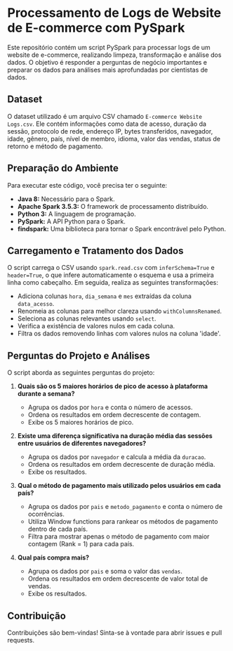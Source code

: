 # Processamento de Logs de Website de E-commerce com PySpark

Este repositório contém um script PySpark para processar logs de um website de e-commerce, realizando limpeza, transformação e análise dos dados. O objetivo é responder a perguntas de negócio importantes e preparar os dados para análises mais aprofundadas por cientistas de dados.

## Dataset

O dataset utilizado é um arquivo CSV chamado `E-commerce Website Logs.csv`. Ele contém informações como data de acesso, duração da sessão, protocolo de rede, endereço IP, bytes transferidos, navegador, idade, gênero, país, nível de membro, idioma, valor das vendas, status de retorno e método de pagamento.

## Preparação do Ambiente

Para executar este código, você precisa ter o seguinte:

*   **Java 8:** Necessário para o Spark.
*   **Apache Spark 3.5.3:** O framework de processamento distribuído.
*   **Python 3:** A linguagem de programação.
*   **PySpark:** A API Python para o Spark.
*   **findspark:** Uma biblioteca para tornar o Spark encontrável pelo Python.

## Carregamento e Tratamento dos Dados

O script carrega o CSV usando `spark.read.csv` com `inferSchema=True` e `header=True`, o que infere automaticamente o esquema e usa a primeira linha como cabeçalho. Em seguida, realiza as seguintes transformações:

*   Adiciona colunas `hora`, `dia_semana` e `mes` extraídas da coluna `data_acesso`.
*   Renomeia as colunas para melhor clareza usando `withColumnsRenamed`.
*   Seleciona as colunas relevantes usando `select`.
*   Verifica a existência de valores nulos em cada coluna.
*   Filtra os dados removendo linhas com valores nulos na coluna 'idade'.

## Perguntas do Projeto e Análises

O script aborda as seguintes perguntas do projeto:

1.  **Quais são os 5 maiores horários de pico de acesso à plataforma durante a semana?**
    *   Agrupa os dados por `hora` e conta o número de acessos.
    *   Ordena os resultados em ordem decrescente de contagem.
    *   Exibe os 5 maiores horários de pico.

2.  **Existe uma diferença significativa na duração média das sessões entre usuários de diferentes navegadores?**
    *   Agrupa os dados por `navegador` e calcula a média da `duracao`.
    *   Ordena os resultados em ordem decrescente de duração média.
    *   Exibe os resultados.

3.  **Qual o método de pagamento mais utilizado pelos usuários em cada país?**
    *   Agrupa os dados por `pais` e `metodo_pagamento` e conta o número de ocorrências.
    *   Utiliza Window functions para rankear os métodos de pagamento dentro de cada país.
    *   Filtra para mostrar apenas o método de pagamento com maior contagem (Rank = 1) para cada país.

4.  **Qual país compra mais?**
    *   Agrupa os dados por `pais` e soma o valor das `vendas`.
    *   Ordena os resultados em ordem decrescente de valor total de vendas.
    *   Exibe os resultados.

## Contribuição

Contribuições são bem-vindas! Sinta-se à vontade para abrir issues e pull requests.

